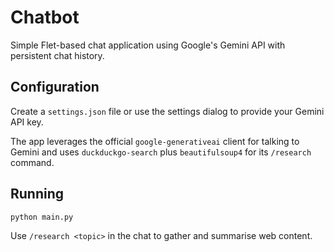 # Chatbot

Simple Flet-based chat application using Google's Gemini API with persistent chat history.

## Configuration

Create a `settings.json` file or use the settings dialog to provide your Gemini API key.

The app leverages the official `google-generativeai` client for talking to Gemini and
uses `duckduckgo-search` plus `beautifulsoup4` for its `/research` command.

## Running

```bash
python main.py
```

Use `/research <topic>` in the chat to gather and summarise web content.
